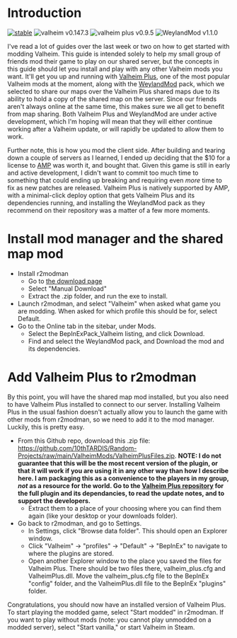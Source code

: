 # Introduction

[![stable](http://badges.github.io/stability-badges/dist/stable.svg)](http://github.com/badges/stability-badges) ![valheim v0.147.3](https://img.shields.io/badge/valheim-v0.147.3-green) ![valheim plus v0.9.5](https://img.shields.io/badge/valheim%20plus-v0.9.5-green) ![WeylandMod v1.1.0](https://img.shields.io/badge/WeylandMod-v1.1.0-green)

I've read a lot of guides over the last week or two on how to get started with modding Valheim.  This guide is intended solely to help my small group of friends mod their game to play on our shared server, but the concepts in this guide should let you install and play with any other Valheim mods you want.  It'll get you up and running with [Valheim Plus](https://github.com/valheimPlus/ValheimPlus), one of the most popular Valheim mods at the moment, along with the [WeylandMod](https://github.com/WeylandMod/WeylandMod) pack, which we selected to share our maps over the Valheim Plus shared maps due to its ability to hold a copy of the shared map on the server.  Since our friends aren't always online at the same time, this makes sure we all get to benefit from map sharing.  Both Valheim Plus and WeylandMod are under active development, which I'm hoping will mean that they will either continue working after a Valheim update, or will rapidly be updated to allow them to work.

Further note, this is how you mod the client side.  After building and tearing down a couple of servers as I learned, I ended up deciding that the $10 for a license to [AMP](https://cubecoders.com/AMP) was worth it, and bought that.  Given this game is still in early and active development, I didn't want to commit too much time to something that could ending up breaking and requiring even *more* time to fix as new patches are released.  Valheim Plus is natively supported by AMP, with a minimal-click deploy option that gets Valheim Plus and its dependencies running, and installing the WeylandMod pack as they recommend on their repository was a matter of a few more moments.

# Install mod manager and the shared map mod
* Install r2modman
	* Go to [the download page](https://thunderstore.io/package/ebkr/r2modman/)
	* Select "Manual Download"
	* Extract the .zip folder, and run the exe to install.
* Launch r2modman, and select "Valheim" when asked what game you are modding.  When asked for which profile this should be for, select Default.
* Go to the Online tab in the sitebar, under Mods.  
	* Select the BepInExPack_Valheim listing, and click Download.
	* Find and select the WeylandMod pack, and Download the mod and its dependencies.

# Add Valheim Plus to r2modman

By this point, you will have the shared map mod installed, but you also need to have Valheim Plus installed to connect to our server.  Installing Valheim Plus in the usual fashion doesn't actually allow you to launch the game with other mods from r2modman, so we need to add it to the mod manager.  Luckily, this is pretty easy.

* From this Github repo, download this .zip file: https://github.com/10thTARDIS/Random-Projects/raw/main/ValheimMods/ValheimPlusFiles.zip.  **NOTE: I do not guarantee that this will be the most recent version of the plugin, or that it will work if you are using it in any other way than how I describe here.  I am packaging this as a convenience to the players in my group, *not* as a resource for the world.  Go to the [Valheim Plus repository](https://github.com/valheimPlus/ValheimPlus) for the full plugin and its dependancies, to read the update notes, and to support the developers.**
	* Extract them to a place of your choosing where you can find them again (like your desktop or your downloads folder).
* Go back to r2modman, and go to Settings.
	* In Settings, click "Browse data folder".  This should open an Explorer window.
	* Click "Valheim" -> "profiles" -> "Default" -> "BepInEx" to navigate to where the plugins are stored.
	* Open another Explorer window to the place you saved the files for Valheim Plus.  There should be two files there, valheim_plus.cfg and ValheimPlus.dll.  Move the valheim_plus.cfg file to the BepInEx "config" folder, and the ValheimPlus.dll file to the BepInEx "plugins" folder. 

Congratulations, you should now have an installed version of Valheim Plus.  To start playing the modded game, select "Start modded" in r2modman.  If you want to play without mods (note: you cannot play unmodded on a modded server), select "Start vanilla," or start Valheim in Steam.
